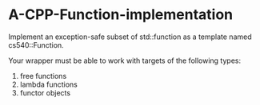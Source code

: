 # A-CPP-Function-implementation

Implement an exception-safe subset of std::function as a template named cs540::Function.

Your wrapper must be able to work with targets of the following types:
1) free functions
2) lambda functions
3) functor objects
